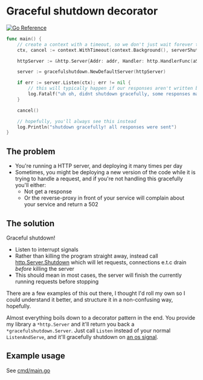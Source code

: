 # Graceful shutdown decorator
[![Go Reference](https://pkg.go.dev/badge/github.com/quii/go-graceful-shutdown.svg)](https://pkg.go.dev/github.com/quii/go-graceful-shutdown)

```go
func main() {
	// create a context with a timeout, so we don't just wait forever to shut down
	ctx, cancel := context.WithTimeout(context.Background(), serverShutdownTimeout)

	httpServer := &http.Server{Addr: addr, Handler: http.HandlerFunc(aSlowHandler)}

	server := gracefulshutdown.NewDefaultServer(httpServer)

	if err := server.Listen(ctx); err != nil {
		// this will typically happen if our responses aren't written before the ctx deadline, not much can be done
		log.Fatalf("uh oh, didnt shutdown gracefully, some responses may have been lost %v", err)
	}

	cancel()

	// hopefully, you'll always see this instead
	log.Println("shutdown gracefully! all responses were sent")
}
```

## The problem

- You're running a HTTP server, and deploying it many times per day
- Sometimes, you might be deploying a new version of the code while it is trying to handle a request, and if you're not handling this gracefully you'll either:
  - Not get a response
  - Or the reverse-proxy in front of your service will complain about your service and return a 502

## The solution

Graceful shutdown! 

- Listen to interrupt signals
- Rather than killing the program straight away, instead call [http.Server.Shutdown](https://pkg.go.dev/net/http#Server.Shutdown) which will let requests, connections e.t.c drain _before_ killing the server
- This should mean in most cases, the server will finish the currently running requests before stopping

There are a few examples of this out there, I thought I'd roll my own so I could understand it better, and structure it in a non-confusing way, hopefully.

Almost everything boils down to a decorator pattern in the end. You provide my library a `*http.Server` and it'll return you back a `*gracefulshutdown.Server`. Just call `Listen` instead of your normal `ListenAndServe`, and it'll gracefully shutdown on [an os signal](https://github.com/quii/go-graceful-shutdown/blob/main/signal.go#L11).

## Example usage

See [cmd/main.go](https://github.com/quii/go-graceful-shutdown/blob/main/cmd/main.go)